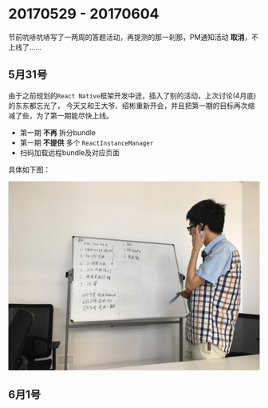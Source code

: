 # 20170529 - 20170604


节前吭哧吭哧写了一两周的答题活动，再提测的那一刹那，PM通知活动 **取消**，不上线了……

## 5月31号

由于之前规划的`React Native`框架开发中途，插入了别的活动，上次讨论(4月底)的东东都忘光了，
今天又和王大爷、绍彬重新开会，并且把第一期的目标再次缩减了些，为了第一期能尽快上线。

* 第一期 **不再** 拆分bundle
* 第一期 **不提供** 多个 `ReactInstanceManager`
* 扫码加载远程bundle及对应页面

具体如下图：

![第一期RN框架目标](./assets/20170531/rn1.jpg)


## 6月1号
